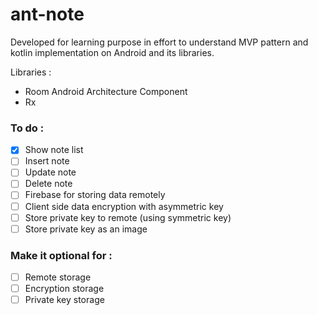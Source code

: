 # ant-note

Developed for learning purpose in effort to understand MVP pattern and kotlin implementation on Android and its libraries.

Libraries :
- Room Android Architecture Component
- Rx

### To do :
- [x] Show note list
- [ ] Insert note
- [ ] Update note
- [ ] Delete note
- [ ] Firebase for storing data remotely
- [ ] Client side data encryption with asymmetric key
- [ ] Store private key to remote (using symmetric key)
- [ ] Store private key as an image

### Make it optional for :
- [ ] Remote storage
- [ ] Encryption storage
- [ ] Private key storage